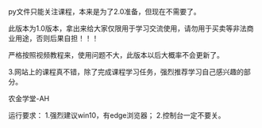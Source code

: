 py文件只能关注课程，本来是为了2.0准备，但现在不需要了。

此版本为1.0版本，拿出来给大家仅限用于学习交流使用，请勿用于买卖等非法商业用途，否则后果自担！！！

严格按照视频教程来，使用问题不大，此版本以后大概率不会更新了。

3.网站上的课程真不错，除了完成课程学习任务，强烈推荐学习自己感兴趣的部分。



农金学堂-AH


运行要求：
1.强烈建议win10，有edge浏览器；
2.控制台一定不要关。

